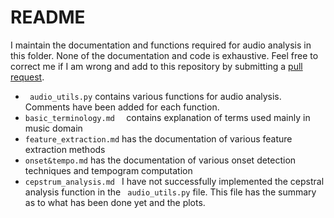 # README

I maintain the documentation and functions required for audio analysis in this folder. None of the documentation and code is exhaustive. Feel free to correct me if I am wrong and add to this repository by submitting a [pull request](https://help.github.com/articles/creating-a-pull-request/).

- ``` audio_utils.py``` contains various functions for audio analysis. Comments have been added for each function. 
- ```basic_terminology.md  ``` contains explanation of terms used mainly in music domain
- ``` feature_extraction.md ``` has the documentation of various feature extraction methods 
- ``` onset&tempo.md ``` has the documentation of various onset detection techniques and tempogram computation 
- ```cepstrum_analysis.md ``` I have not successfully implemented the cepstral analysis function in the  ``` audio_utils.py``` file. This file has the summary as to what has been done yet and the plots.  